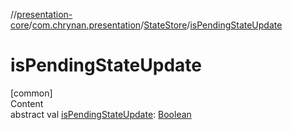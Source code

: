 //[presentation-core](../../../index.md)/[com.chrynan.presentation](../index.md)/[StateStore](index.md)/[isPendingStateUpdate](is-pending-state-update.md)



# isPendingStateUpdate  
[common]  
Content  
abstract val [isPendingStateUpdate](is-pending-state-update.md): [Boolean](https://kotlinlang.org/api/latest/jvm/stdlib/kotlin/-boolean/index.html)  



